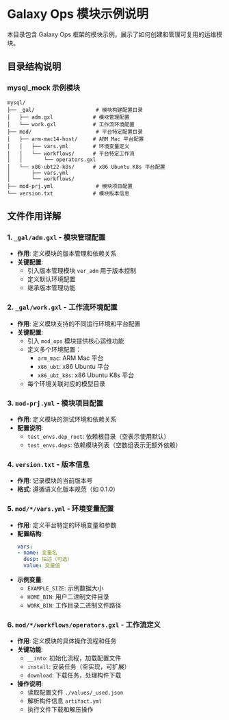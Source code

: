 # Galaxy Ops 模块示例说明

本目录包含 Galaxy Ops 框架的模块示例，展示了如何创建和管理可复用的运维模块。

## 目录结构说明

### mysql_mock 示例模块

```
mysql/
├── _gal/                    # 模块构建配置目录
│   ├── adm.gxl             # 模块管理配置
│   └── work.gxl            # 工作流环境配置
├── mod/                     # 平台特定配置目录
│   ├── arm-mac14-host/     # ARM Mac 平台配置
│   │   ├── vars.yml        # 环境变量定义
│   │   └── workflows/      # 平台特定工作流
│   │       └── operators.gxl
│   └── x86-ubt22-k8s/      # x86 Ubuntu K8s 平台配置
│       ├── vars.yml
│       └── workflows/
├── mod-prj.yml              # 模块项目配置
└── version.txt             # 模块版本信息
```

## 文件作用详解

### 1. `_gal/adm.gxl` - 模块管理配置
- **作用**: 定义模块的版本管理和依赖关系
- **关键配置**:
  - 引入版本管理模块 `ver_adm` 用于版本控制
  - 定义默认环境配置
  - 继承版本管理功能

### 2. `_gal/work.gxl` - 工作流环境配置
- **作用**: 定义模块支持的不同运行环境和平台配置
- **关键配置**:
  - 引入 `mod_ops` 模块提供核心运维功能
  - 定义多个环境配置：
    - `arm_mac`: ARM Mac 平台
    - `x86_ubt`: x86 Ubuntu 平台
    - `x86_ubt_k8s`: x86 Ubuntu K8s 平台
  - 每个环境关联对应的模型目录

### 3. `mod-prj.yml` - 模块项目配置
- **作用**: 定义模块的测试环境和依赖关系
- **配置说明**:
  - `test_envs.dep_root`: 依赖根目录（空表示使用默认）
  - `test_envs.deps`: 依赖模块列表（空数组表示无额外依赖）

### 4. `version.txt` - 版本信息
- **作用**: 记录模块的当前版本号
- **格式**: 遵循语义化版本规范（如 0.1.0）

### 5. `mod/*/vars.yml` - 环境变量配置
- **作用**: 定义平台特定的环境变量和参数
- **配置结构**:
  ```yaml
  vars:
  - name: 变量名
    desp: 描述（可选）
    value: 变量值
  ```
- **示例变量**:
  - `EXAMPLE_SIZE`: 示例数据大小
  - `HOME_BIN`: 用户二进制文件目录
  - `WORK_BIN`: 工作目录二进制文件路径

### 6. `mod/*/workflows/operators.gxl` - 工作流定义
- **作用**: 定义模块的具体操作流程和任务
- **关键功能**:
  - `__into`: 初始化流程，加载配置文件
  - `install`: 安装任务（空实现，可扩展）
  - `download`: 下载任务，处理构件下载
- **操作说明**:
  - 读取配置文件 `./values/_used.json`
  - 解析构件信息 `artifact.yml`
  - 执行文件下载和解压操作
